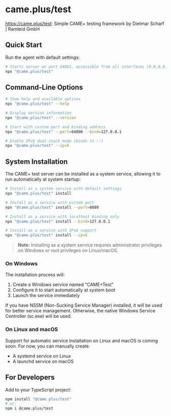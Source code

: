 # came.plus/test
https://came.plus/test: Simple CAME+ testing framework by Dietmar Scharf | Ramteid GmbH

## Quick Start
Run the agent with default settings:

```bash
# Starts server on port 64001, accessible from all interfaces (0.0.0.0)
npx "@came.plus/test"
```

## Command-Line Options

```bash
# Show help and available options
npx "@came.plus/test" --help

# Display version information
npx "@came.plus/test" --version

# Start with custom port and binding address
npx "@came.plus/test" --port=64000 --bind=127.0.0.1

# Enable IPv6 dual-stack mode (binds to ::)
npx "@came.plus/test" --ipv6
```

## System Installation

The CAME+ test server can be installed as a system service, allowing it to run automatically at system startup:

```bash
# Install as a system service with default settings
npx "@came.plus/test" install

# Install as a service with custom port
npx "@came.plus/test" install --port=8080

# Install as a service with localhost binding only
npx "@came.plus/test" install --bind=127.0.0.1

# Install as a service with IPv6 support
npx "@came.plus/test" install --ipv6
```

> **Note:** Installing as a system service requires administrator privileges on Windows or root privileges on Linux/macOS.

### On Windows

The installation process will:
1. Create a Windows service named "CAME+Test"
2. Configure it to start automatically at system boot
3. Launch the service immediately

If you have NSSM (Non-Sucking Service Manager) installed, it will be used for better service management. Otherwise, the native Windows Service Controller (sc.exe) will be used.

### On Linux and macOS

Support for automatic service installation on Linux and macOS is coming soon. For now, you can manually create:
- A systemd service on Linux
- A launchd service on macOS

## For Developers
Add to your TypeScript project:

```bash
npm install "@came.plus/test"
# or:
npm i @came.plus/test
```
